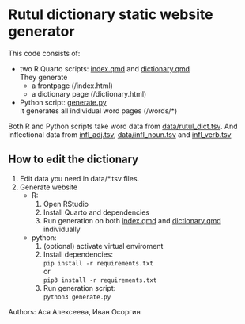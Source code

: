 # Rutul dictionary static website generator

This code consists of:
- two R Quarto scripts: [index.qmd](index.qmd) and [dictionary.qmd](dictionary.qmd)  
They generate
    - a frontpage (/index.html)
    - a dictionary page (/dictionary.html)
- Python script: [generate.py](generate.py)  
It generates all individual word pages (/words/*)

Both R and Python scripts take word data from [data/rutul_dict.tsv](data/rutul_dict.tsv). And inflectional data from [infl_adj.tsv](data/infl_adj.tsv), [data/infl_noun.tsv](data/infl_noun.tsv) and [infl_verb.tsv](data/infl_verb.tsv)

## How to edit the dictionary
1. Edit data you need in data/*.tsv files.
2. Generate website
    - R:
        1. Open RStudio
        2. Install Quarto and dependencies
        3. Run generation on both [index.qmd](index.qmd) and [dictionary.qmd](dictionary.qmd) individually
    - python:
        1. (optional) activate virtual enviroment
        2. Install dependencies:   
        `pip install -r requirements.txt`  
        or  
        `pip3 install -r requirements.txt`
        3. Run generation script:  
        `python3 generate.py`  

Authors: Ася Алексеева, Иван Осоргин